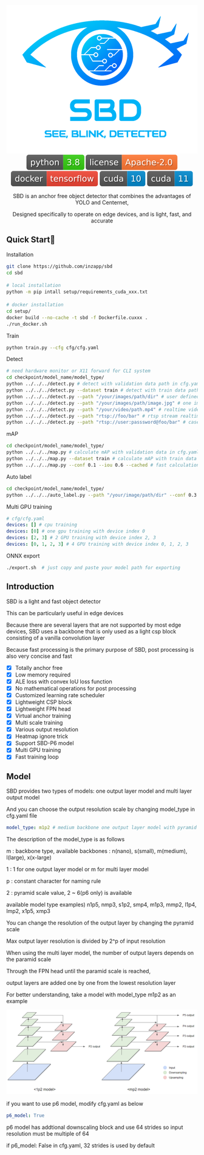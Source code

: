<div align="center">
  <img src="/md/logo.png" width="503px"><br>
  
  <img src="/md/badge_python.svg"/>
  <img src="/md/badge_license.svg"/>
  <img src="/md/badge_docker.svg"/>
  <img src="/md/badge_cuda10.svg"/>
  <img src="/md/badge_cuda11.svg"/>
  
  SBD is an anchor free object detector that combines the advantages of YOLO and Centernet,
  
  Designed specifically to operate on edge devices, and is light, fast, and accurate
  
</div>

## Quick Start🚀
Installation
```bash
git clone https://github.com/inzapp/sbd
cd sbd

# local installation
python -m pip intall setup/requirements_cuda_xxx.txt

# docker installation
cd setup/
docker build --no-cache -t sbd -f Dockerfile.cuxxx .
./run_docker.sh
```

Train
```bash
python train.py --cfg cfg/cfg.yaml
```

Detect
```bash
# need hardware monitor or X11 forward for CLI system
cd checkpoint/model_name/model_type/
python ../../../detect.py # detect with validation data path in cfg.yaml
python ../../../detect.py --dataset train # detect with train data path in cfg.yaml
python ../../../detect.py --path "/your/images/path/dir" # user defined image path dir
python ../../../detect.py --path "/your/images/path/image.jpg" # one image detection
python ../../../detect.py --path "/your/video/path.mp4" # realtime video detection
python ../../../detect.py --path "rtsp://foo/bar" # rtsp stream realtime detection
python ../../../detect.py --path "rtsp://user:passsword@foo/bar" # case need authentication
```

mAP
```bash
cd checkpoint/model_name/model_type/
python ../../../map.py # calculate mAP with validation data in cfg.yaml
python ../../../map.py --dataset train # calculate mAP with train data in cfg.yaml
python ../../../map.py --conf 0.1 --iou 0.6 --cached # fast calculation using cached csv file for --conf, --iou. must run map.py at least once
```

Auto label
```bash
cd checkpoint/model_name/model_type/
python ../../../auto_label.py --path "/your/image/path/dir" --conf 0.3 # save label with predicted result
```

Multi GPU training
```yaml
# cfg/cfg.yaml
devices: [] # cpu training
devices: [0] # one gpu training with device index 0
devices: [2, 3] # 2 GPU training with device index 2, 3
devices: [0, 1, 2, 3] # 4 GPU training with device index 0, 1, 2, 3
```

ONNX export
```bash
./export.sh  # just copy and paste your model path for exporting
```

## Introduction
SBD is a light and fast object detector

This can be particularly useful in edge devices

Because there are several layers that are not supported by most edge devices, SBD uses a backbone that is only used as a light csp block consisting of a vanilla convolution layer

Because fast processing is the primary purpose of SBD, post processing is also very concise and fast

- [x] Totally anchor free
- [x] Low memory required
- [x] ALE loss with convex IoU loss function
- [x] No mathematical operations for post processing
- [x] Customized learning rate scheduler
- [x] Lightweight CSP block
- [x] Lightweight FPN head
- [x] Virtual anchor training
- [x] Multi scale training
- [x] Various output resolution
- [x] Heatmap ignore trick
- [x] Support SBD-P6 model
- [x] Multi GPU training
- [x] Fast training loop

## Model
SBD provides two types of models: one output layer model and multi layer output model

And you can choose the output resolution scale by changing model_type in cfg.yaml file

```yaml
model_type: m1p2 # medium backbone one output layer model with pyramid scale 2
```

The description of the model_type is as follows

m : backbone type, available backbones : n(nano), s(small), m(medium), l(large), x(x-large)

1 : 1 for one output layer model or m for multi layer model

p : constant character for naming rule

2 : pyramid scale value, 2 ~ 6(p6 only) is available

available model type examples) n1p5, nmp3, s1p2, smp4, m1p3, mmp2, l1p4, lmp2, x1p5, xmp3

You can change the resolution of the output layer by changing the pyramid scale

Max output layer resolution is divided by 2^p of input resolution

When using the multi layer model, the number of output layers depends on the paramid scale

Through the FPN head until the paramid scale is reached,

output layers are added one by one from the lowest resolution layer

For better understanding, take a model with model_type m1p2 as an example

<img src="/md/model.png" width="850px"/>

if you want to use p6 model, modify cfg.yaml as below

```yaml
p6_model: True
```

p6 model has addtional downscaling block and use 64 strides so input resolution must be multiple of 64

if p6_model: False in cfg.yaml, 32 strides is used by default
